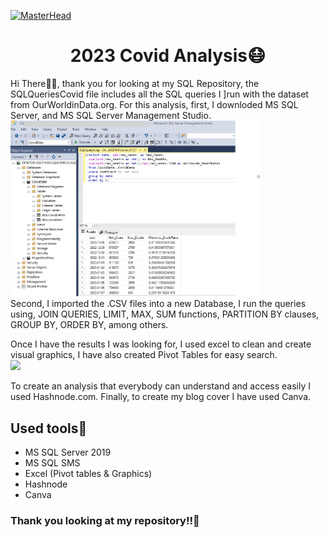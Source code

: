 [![MasterHead](https://raw.githubusercontent.com/ErikaPabon/ErikaPabon.github.io/main/img/Covid192023.jpg)](https://github.com/ErikaPabon)
<div align=center ><h1>2023 Covid Analysis😷</h1></div>

<p>Hi There🙋‍♀️, thank you for looking at my SQL Repository, the SQLQueriesCovid file includes all the SQL queries I ]run with the dataset from OurWorldinData.org. 
For this analysis, first, I downloded MS SQL Server, and MS SQL Server Management Studio.<br> 
<img src="https://raw.githubusercontent.com/ErikaPabon/SQLProject/main/mssms.jpg" width="400"/><br>
Second, I imported the .CSV files into a new Database, I run the queries using, JOIN QUERIES, LIMIT, MAX,
SUM functions, PARTITION BY clauses, GROUP BY, ORDER BY, among others.

Once I have the results I was looking for, I used excel to clean and create visual graphics, I have also created Pivot Tables for easy search.<br>
<img src="https://user-images.githubusercontent.com/89824253/214692557-ef3a5b14-7b3b-4142-8667-62103547cb4f.jpg" width="400"/><br>

To create an analysis that everybody can understand and access easily I used Hashnode.com. Finally, to create my blog cover I have used Canva.</p>
<div></div>

<h2>Used tools🔨</h2>
<ul>
  <li> MS SQL Server 2019</li>
  <li> MS SQL SMS </li>
  <li> Excel (Pivot tables & Graphics)</li>
  <li> Hashnode</li>
  <li> Canva</li>
</ul>

<h3>Thank you looking at my repository!!🙌</h3>
